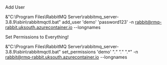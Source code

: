 Add User

&"C:\Program Files\RabbitMQ Server\rabbitmq_server-3.8.9\sbin\rabbitmqctl.bat" add_user 'demo' 'password123' -n rabbit@rmq-rabbit.uksouth.azurecontainer.io --longnames

Set Permissions to Everything!

&"C:\Program Files\RabbitMQ Server\rabbitmq_server-3.8.9\sbin\rabbitmqctl.bat" set_permissions 'demo' ".*" ".*" ".*" -n rabbit@rmq-rabbit.uksouth.azurecontainer.io --longnames

